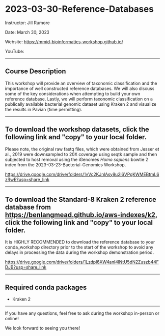 # 2023-03-30-Reference-Databases
Instructor: Jill Rumore

Date: March 30, 2023

Website: https://mmid-bioinformatics-workshop.github.io/

YouTube: 

---

## Course Description 

This workshop will provide an overview of taxonomic classification and the importance of well constructed reference databases.  We will also discuss some of the key considerations when attempting to build your own reference database.  Lastly, we will perform taxonomic classification on a publically available bacterial genomic dataset using Kraken 2 and visualize the results in Pavian (time permitting). 

---

## To download the workshop datasets, click the following link and "copy" to your local folder.  
Please note, the original raw fastq files, which were obtained from Jesser et al., 2019 were downsampled to 20X coverage using seqtk sample and then subjected to host removal using the iGenomes *Homo sapiens* bowtie 2 index from the 2023-03-23-Bacterial-Genomics Workshop.

https://drive.google.com/drive/folders/1vVc2KJnlAsy8u2l6VPgKWMEBtmL6zRwE?usp=share_link

---

## To download the Standard-8 Kraken 2 reference database from https://benlangmead.github.io/aws-indexes/k2, click the following link and "copy" to your local folder.
It is HIGHLY RECOMMENDED to download the reference database to your conda_workshop directory prior to the start of the workshop to avoid any delays in processing the data during the workshop demonstration period.

https://drive.google.com/drive/folders/1Lzdpl6XW4anl4lNtU5dN2Zuszb44FDJB?usp=share_link

---

## Required conda packages

- Kraken 2

---

If you have any questions, feel free to ask during the workshop in-person or online!

We look forward to seeing you there!
